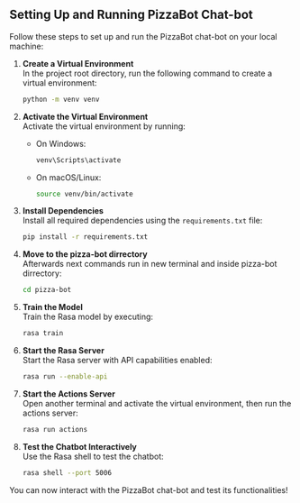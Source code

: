 ## Setting Up and Running PizzaBot Chat-bot

Follow these steps to set up and run the PizzaBot chat-bot on your local machine:

1. **Create a Virtual Environment**  
   In the project root directory, run the following command to create a virtual environment:  
   ```bash
   python -m venv venv
   ```

2. **Activate the Virtual Environment**  
   Activate the virtual environment by running:  
   - On Windows:  
     ```bash
     venv\Scripts\activate
     ```
   - On macOS/Linux:  
     ```bash
     source venv/bin/activate
     ```

3. **Install Dependencies**  
   Install all required dependencies using the `requirements.txt` file:  
   ```bash
   pip install -r requirements.txt
   ```
   
4. **Move to the pizza-bot dirrectory**   
   Afterwards next commands run in new terminal and inside pizza-bot dirrectory:  
   ```bash
   cd pizza-bot
   ```

5. **Train the Model**  
   Train the Rasa model by executing:  
   ```bash
   rasa train
   ```

5. **Start the Rasa Server**  
   Start the Rasa server with API capabilities enabled:  
   ```bash
   rasa run --enable-api
   ```

7. **Start the Actions Server**  
   Open another terminal and activate the virtual environment, then run the actions server:  
   ```bash
   rasa run actions
   ```

8. **Test the Chatbot Interactively**  
   Use the Rasa shell to test the chatbot:  
   ```bash
   rasa shell --port 5006
   ```

You can now interact with the PizzaBot chat-bot and test its functionalities!

